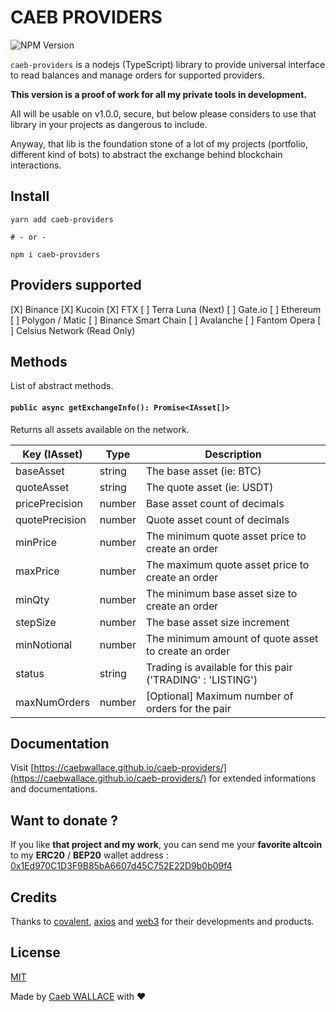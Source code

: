 # CAEB PROVIDERS

![NPM Version](https://badge.fury.io/js/caeb-providers.svg)

`caeb-providers` is a nodejs (TypeScript) library to provide universal interface to read balances and manage orders for supported providers.

**This version is a proof of work for all my private tools in development.**

All will be usable on v1.0.0, secure, but below please considers to use that library in your projects as dangerous to include.

Anyway, that lib is the foundation stone of a lot of my projects (portfolio, different kind of bots) to abstract the exchange behind blockchain interactions.

## Install

```shell
yarn add caeb-providers

# - or -

npm i caeb-providers
```

## Providers supported

[X] Binance
[X] Kucoin
[X] FTX
[ ] Terra Luna (Next)
[ ] Gate.io
[ ] Ethereum
[ ] Polygon / Matic
[ ] Binance Smart Chain
[ ] Avalanche
[ ] Fantom Opera
[ ] Celsius Network (Read Only)

## Methods

List of abstract methods.

#### `public async getExchangeInfo(): Promise<IAsset[]>`

Returns all assets available on the network.

| Key (IAsset)   | Type   | Description                                                |
| -------------- | ------ | ---------------------------------------------------------- |
| baseAsset      | string | The base asset (ie: BTC)                                   |
| quoteAsset     | string | The quote asset (ie: USDT)                                 |
| pricePrecision | number | Base asset count of decimals                               |
| quotePrecision | number | Quote asset count of decimals                              |
| minPrice       | number | The minimum quote asset price to create an order           |
| maxPrice       | number | The maximum quote asset price to create an order           |
| minQty         | number | The minimum base asset size to create an order             |
| stepSize       | number | The base asset size increment                              |
| minNotional    | number | The minimum amount of quote asset to create an order       |
| status         | string | Trading is available for this pair ('TRADING' : 'LISTING') |
| maxNumOrders   | number | [Optional] Maximum number of orders for the pair           |

## Documentation

Visit [https://caebwallace.github.io/caeb-providers/](https://caebwallace.github.io/caeb-providers/) for extended informations and documentations.

## Want to donate ?

If you like **that project and my work**, you can send me your **favorite altcoin** to my **ERC20** / **BEP20** wallet address : [0x1Ed970C1D3F9B85bA6607d45C752E22D9b0b09f4](https://bscscan.com/address/0x1Ed970C1D3F9B85bA6607d45C752E22D9b0b09f4)

## Credits

Thanks to [covalent](https://www.covalenthq.com/), [axios](https://github.com/axios/axios) and [web3](https://github.com/ChainSafe/web3.js) for their developments and products.

## License

[MIT](LICENSE)

Made by [Caeb WALLACE](https://twitter.com/caeb_wallace) with ❤️
